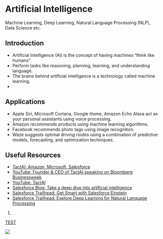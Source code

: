 # Artificial Intelligence

Machine Learning, Deep Learning, Natural Language Processing (NLP), Data Science etc.

## Introduction
<ul>
<li>Artificial Intelligence (AI) is the concept of having machines “think like humans”.</li>
<li>Perform tasks like reasoning, planning, learning, and understanding language.</li>
<li>The brains behind artificial intelligence is a technology called machine learning.</li>
<li></li>
</ul>

## Applications
<ul>
<li>Apple Siri, Microsoft Cortana, Google Home, Amazon Echo Alexa act as your personal assistants using voice processing.</li>
<li>Amazon recommends products using machine learning algorithms.</li>
<li>Facebook recommends photo tags using image recognition.</li>
<li>Waze suggests optimal driving routes using a combination of predictive models, forecasting, and optimization techniques.</li>
</ul>

## Useful Resources
<ul>

<li><a href="https://tact.ai/" target="_blank" alt="TactAI: Amazon, Microsoft, Salesforce">TactAI: Amazon, Microsoft, Salesforce</a></li>

<li><a href="https://www.youtube.com/watch?v=mbXGPJMFNAE" target="_blank" alt="YouTube: Founder & CEO of TactAI speaking on Bloomberg Businessweek">YouTube: Founder & CEO of TactAI speaking on Bloomberg Businessweek</a></li>

<li><a href="https://www.youtube.com/channel/UCbyiIf8hImU-I7zWl-i7OGw" target="_blank" alt="YouTube: TactAI">YouTube: TactAI</a></li>

<li><a href="https://www.salesforce.com/products/einstein/ai-deep-dive/" target="_blank" alt="Salesforce: Take a deep dive into artificial intelligence">Salesforce Blog: Take a deep dive into artificial intelligence</a></li>

<li><a href="https://trailhead.salesforce.com/content/learn/trails/get_smart_einstein" target="_blank" alt="Salesforce Trailhead: Get Smart with Salesforce Einstein">Salesforce Trailhead: Get Smart with Salesforce Einstein</a></li>

<li><a href="https://trailhead.salesforce.com/content/learn/trails/explore-deep-learning-for-nlp" target="_blank" alt="Salesforce Trailhead: Explore Deep Learning for Natural Language Processing">Salesforce Trailhead: Explore Deep Learning for Natural Language Processing</a></li>

</ul>

<ol type="1">
<li></li>
</ol>

<a href="" target="_blank" alt="TEST">TEST</a>

<img src="supportedimages/SubscriptionChannels.png"/>
